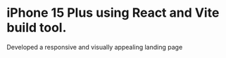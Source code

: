 # iPhone 15 Plus using React and Vite build tool.
Developed a responsive and visually appealing landing page 
